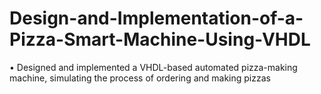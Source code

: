 # Design-and-Implementation-of-a-Pizza-Smart-Machine-Using-VHDL
• Designed and implemented a VHDL-based automated pizza-making machine, simulating the process of ordering and making pizzas
